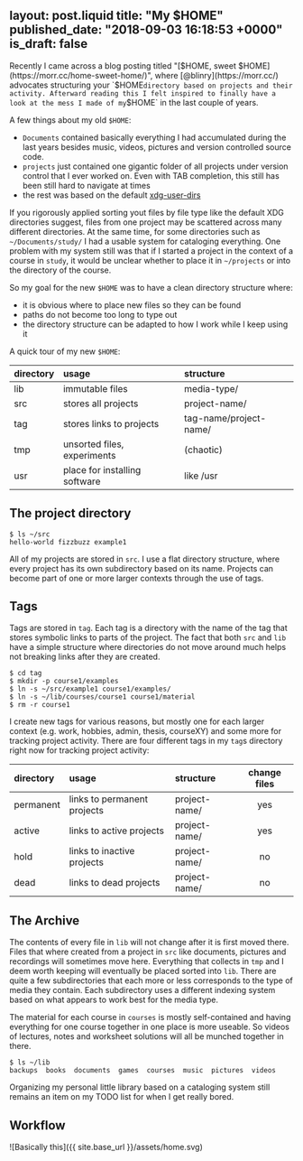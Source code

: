 layout: post.liquid
title:  "My $HOME"
published_date: "2018-09-03 16:18:53 +0000"
is_draft: false
---

Recently I came across a blog posting titled "[$HOME, sweet $HOME](https://morr.cc/home-sweet-home/)", where [@blinry](https://morr.cc/) advocates structuring your `$HOME` directory based on projects and their activity.
Afterward reading this I felt inspired to finally have a look at the mess I made of my `$HOME` in the last couple of years.

A few things about my old `$HOME`:
- ``Documents`` contained basically everything I had accumulated during the last years besides music, videos, pictures and version controlled source code.
- ``projects`` just contained one gigantic folder of all projects under version control that I ever worked on. Even with TAB completion, this still has been still hard to navigate at times
- the rest was based on the default [xdg-user-dirs](https://freedesktop.org/wiki/Software/xdg-user-dirs/)

If you rigorously applied sorting yout files by file type like the default XDG directories suggest, files from one project may be scattered across many different directories.
At the same time, for some directories such as `~/Documents/study/` I had a usable system for cataloging everything.
One problem with my system still was that if I started a project in the context of a course in `study`, it would be unclear whether to place it in `~/projects` or into the directory of the course.

So my goal for the new `$HOME` was to have a clean directory structure where:
 - it is obvious where to place new files so they can be found
 - paths do not become too long to type out
 - the directory structure can be adapted to how I work while I keep using it

A quick tour of my new `$HOME`:

| directory  | usage                            | structure              |
| :--------- | :------------------------------- | :---------------       |
| lib        | immutable files                  | media-type/            |
| src        | stores all projects              | project-name/          |
| tag        | stores links to projects         | tag-name/project-name/ |
| tmp        | unsorted files, experiments      | (chaotic)              |
| usr        | place for installing software    | like /usr              |

## The project directory

```shell
$ ls ~/src
hello-world fizzbuzz example1
```

All of my projects are stored in `src`.
I use a flat directory structure, where every project has its own subdirectory based on its name.
Projects can become part of one or more larger contexts through the use of tags. 

## Tags

Tags are stored in `tag`.
Each tag is a directory with the name of the tag that stores symbolic links to parts of the project.
The fact that both `src` and `lib` have a simple structure where directories do not move around much helps not breaking links after they are created.

```shell
$ cd tag
$ mkdir -p course1/examples
$ ln -s ~/src/example1 course1/examples/
$ ln -s ~/lib/courses/course1 course1/material
$ rm -r course1
```

I create new tags for various reasons, but mostly one for each larger context (e.g. work, hobbies, admin, thesis, courseXY) and some more for tracking project activity.
There are four different tags in my `tag`s directory right now for tracking project activity:

| directory  | usage                            | structure        | change files   |
| :--------- | :------------------------------- | :--------------- | :------------: |
| permanent  | links to permanent projects      | project-name/    | yes            |
| active     | links to active projects         | project-name/    | yes            |
| hold       | links to inactive projects       | project-name/    | no             |
| dead       | links to dead projects           | project-name/    | no             |

## The Archive

The contents of every file in `lib` will not change after it is first moved there.
Files that where created from a project in `src` like documents, pictures and recordings will sometimes move here.
Everything that collects in `tmp` and I deem worth keeping will eventually be placed sorted into `lib`.
There are quite a few subdirectories that each more or less corresponds to the type of media they contain.
Each subdirectory uses a different indexing system based on what appears to work best for the media type.

The material for each course in `courses` is mostly self-contained and having everything for one course together in one place is more useable.
So videos of lectures, notes and worksheet solutions will all be munched together in there.

```shell
$ ls ~/lib
backups  books	documents  games  courses  music  pictures  videos
```

Organizing my personal little library based on a cataloging system still remains an item on my TODO list for when I get really bored.

## Workflow

![Basically this]({{ site.base_url }}/assets/home.svg)
